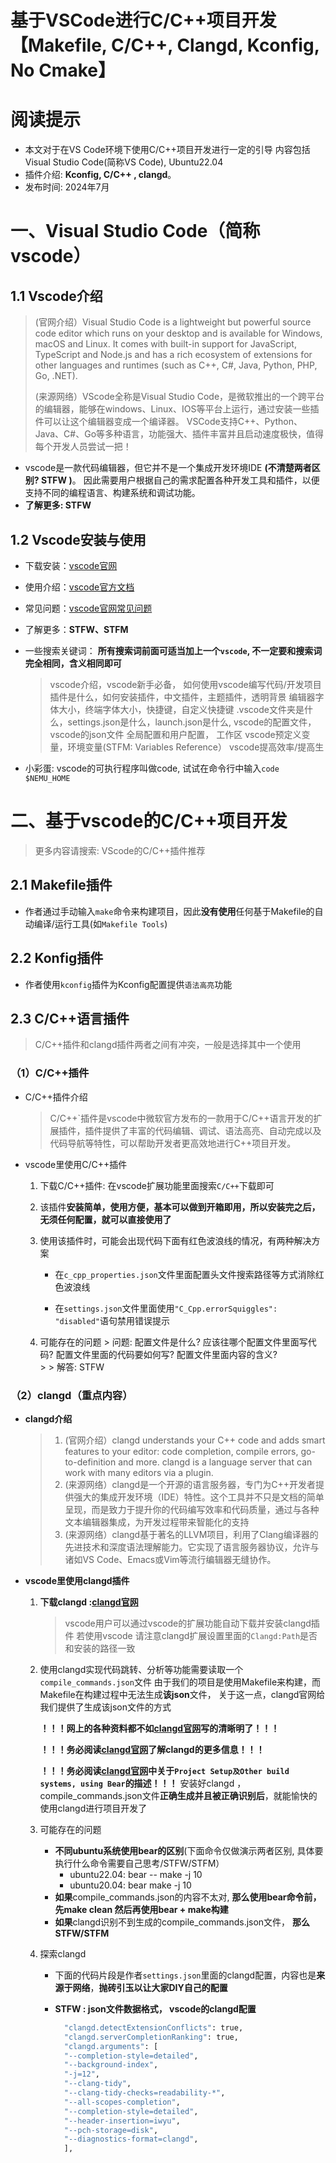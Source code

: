# 基于VSCode进行C/C++项目开发【Makefile, C/C++, Clangd, Kconfig, No Cmake】


# 阅读提示

 - 本文对于在VS Code环境下使用C/C++项目开发进行一定的引导
   内容包括Visual Studio Code(简称VS Code), Ubuntu22.04 
 - 插件介绍: **Kconfig, C/C++ , clangd**。
 - 发布时间: 2024年7月

# 一、Visual Studio Code（简称vscode）
##  1.1 Vscode介绍
>(官网介绍）Visual Studio Code is a lightweight but powerful source code editor which runs on your desktop and is available for Windows, macOS and Linux. It comes with built-in support for JavaScript, TypeScript and Node.js and has a rich ecosystem of extensions for other languages and runtimes (such as C++, C#, Java, Python, PHP, Go, .NET). 
>
>(来源网络）VScode全称是Visual Studio Code，是微软推出的一个跨平台的编辑器，能够在windows、Linux、IOS等平台上运行，通过安装一些插件可以让这个编辑器变成一个编译器。 VSCode支持C++、Python、Java、C#、Go等多种语言，功能强大、插件丰富并且启动速度极快，值得每个开发人员尝试一把！

 - vscode是一款代码编辑器，但它并不是一个集成开发环境IDE **(不清楚两者区别? STFW )**。
   因此需要用户根据自己的需求配置各种开发工具和插件，以便支持不同的编程语言、构建系统和调试功能。
 - **了解更多: STFW**
## 1.2 Vscode安装与使用
 - 下载安装：[vscode官网](https://code.visualstudio.com/)

 - 使用介绍：[vscode官方文档](https://code.visualstudio.com/docs)

 - 常见问题：[vscode官网常见问题](https://code.visualstudio.com/docs/supporting/faq)

 - 了解更多：**STFW、STFM** 

 - 一些搜索关键词： **所有搜索词前面可适当加上一个`vscode`, 不一定要和搜索词完全相同，含义相同即可**    

   >vscode介绍，vscode新手必备， 如何使用vscode编写代码/开发项目
   >插件是什么，如何安装插件，中文插件，主题插件，透明背景
   >编辑器字体大小，终端字体大小，快捷键，自定义快捷键
   >.vscode文件夹是什么，settings.json是什么，launch.json是什么, vscode的配置文件， vscode的json文件
   >全局配置和用户配置， 工作区
   >vscode预定义变量，环境变量(STFM: Variables Reference）
   >vscode提高效率/提高生

- 小彩蛋: vscode的可执行程序叫做code,  试试在命令行中输入`code $NEMU_HOME`

# 二、基于vscode的C/C++项目开发
>更多内容请搜索:  VScode的C/C++插件推荐
## 2.1 Makefile插件
- 作者通过手动输入`make`命令来构建项目，因此**没有使用**任何基于Makefile的自动编译/运行工具(如`Makefile Tools`)

## 2.2 Konfig插件

- 作者使用`kconfig`插件为Kconfig配置提供`语法高亮`功能

## 2.3 C/C++语言插件

> C/C++插件和clangd插件两者之间有冲突，一般是选择其中一个使用
### （1）C/C++插件
- C/C++插件介绍
	 >C/C++`插件是vscode中微软官方发布的一款用于C/C++语言开发的扩展插件，插件提供了丰富的代码编辑、调试、语法高亮、自动完成以及代码导航等特性，可以帮助开发者更高效地进行C++项目开发。

- vscode里使用C/C++插件

	1. 下载C/C++插件: 在vscode扩展功能里面搜索`C/C++`下载即可
	2. 该插件**安装简单，使用方便，基本可以做到开箱即用，所以安装完之后，无须任何配置，就可以直接使用了**
	3. 使用该插件时，可能会出现代码下面有红色波浪线的情况，有两种解决方案
	
	   - 在`c_cpp_properties.json`文件里面配置头文件搜索路径等方式消除红色波浪线
	
	   - 在`settings.json`文件里面使用`"C_Cpp.errorSquiggles": "disabled"`语句禁用错误提示
	4. 可能存在的问题
	  > 问题: 配置文件是什么? 应该往哪个配置文件里面写代码? 配置文件里面的代码要如何写? 配置文件里面内容的含义? 	
	  >
	  > 解答: STFW
### （2）clangd（重点内容）

- **clangd介绍**
	>1. (官网介绍）clangd understands your C++ code and adds smart features to your editor: code completion, compile errors, go-to-definition and more. clangd is a language server that can work with many editors via a plugin.
   >2. (来源网络）clangd是一个开源的语言服务器，专门为C++开发者提供强大的集成开发环境（IDE）特性。这个工具并不只是文档的简单呈现，而是致力于提升你的代码编写效率和代码质量，通过与各种文本编辑器集成，为开发过程带来智能化的支持
   >3. (来源网络）clangd基于著名的LLVM项目，利用了Clang编译器的先进技术和深度语法理解能力。它实现了语言服务器协议，允许与诸如VS Code、Emacs或Vim等流行编辑器无缝协作。


- **vscode里使用clangd插件**
	1. **下载clangd :[clangd官网](https://clangd.llvm.org/installation)** 
	
		>vscode用户可以通过vscode的扩展功能自动下载并安装clangd插件
	若使用vscode 请注意clangd扩展设置里面的`Clangd:Path`是否和安装的路径一致

	2.  使用clangd实现代码跳转、分析等功能需要读取一个`compile_commands.json`文件
	    由于我们的项目是使用Makefile来构建，而Makefile在构建过程中无法生成**该json**文件，
	    关于这一点，clangd官网给我们提供了生成该json文件的方式
	    
	    **！！！网上的各种资料都不如[clangd官网](https://clangd.llvm.org/installation.html)写的清晰明了！！！**
      
	    **！！！务必阅读[clangd官网](https://clangd.llvm.org/installation.html)了解clangd的更多信息！！！**
	    
	    **！！！务必阅读[clangd官网](https://clangd.llvm.org/installation.html)中关于`Project Setup及Other build systems, using Bear`的描述！！！**
	      安装好clangd ，compile_commands.json文件**正确生成并且被正确识别后**，就能愉快的使用clangd进行项目开发了
	
	3. 可能存在的问题
	
		- **不同ubuntu系统使用bear的区别**(下面命令仅做演示两者区别, 具体要执行什么命令需要自己思考/STFW/STFM）
			-   ubuntu22.04: bear -- make -j 10 
			-    ubuntu20.04: bear make -j 10
  		- **如果**compile_commands.json的内容不太对, **那么使用bear命令前，先make clean 然后再使用bear + make构建**
		- **如果**clangd识别不到生成的compile_commands.json文件， **那么STFW/STFM**

	
	4. 探索clangd
		
		- 下面的代码片段是作者`settings.json`里面的clangd配置，内容也是**来源于网络**，**抛砖引玉以让大家DIY自己的配置**
		- **STFW : json文件数据格式， vscode的clangd配置**
			
		  ```bash
		    "clangd.detectExtensionConflicts": true,
		    "clangd.serverCompletionRanking": true,    
		    "clangd.arguments": [
		    "--completion-style=detailed",
		    "--background-index",
		    "-j=12",
		    "--clang-tidy",
		    "--clang-tidy-checks=readability-*",
		    "--all-scopes-completion",
		    "--completion-style=detailed",
		    "--header-insertion=iwyu",
		    "--pch-storage=disk", 
		    "--diagnostics-format=clangd",
		    ],
